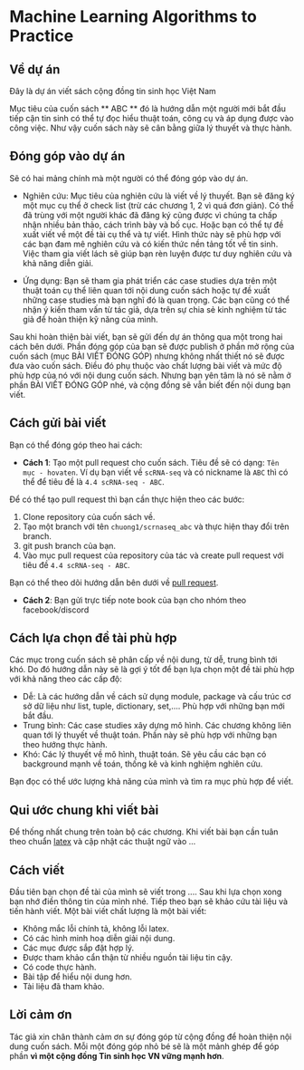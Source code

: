 # Machine Learning Algorithms to Practice

## Về dự án 

Đây là dự án viết sách cộng đồng tin sinh học Việt Nam

Mục tiêu của cuốn sách ** ABC ** đó là hướng dẫn một người mới bắt đầu tiếp cận tin sinh có thể tự đọc hiểu thuật toán, công cụ và áp dụng được vào công việc. Như vậy cuốn sách này sẽ cân bằng giữa lý thuyết và thực hành.

## Đóng góp vào dự án

Sẽ có hai mảng chính mà một người có thể đóng góp vào dự án.

- Nghiên cứu: Mục tiêu của nghiên cứu là viết về lý thuyết. Bạn sẽ đăng ký một mục cụ thể ở check list (trừ các chương 1, 2 vì quá đơn giản). Có thể đã trùng với một người khác đã đăng ký cũng được vì chúng ta chấp nhận nhiều bản thảo, cách trình bày và bố cục. Hoặc bạn có thể tự đề xuất viết về một đề tài cụ thể và tự viết. Hình thức này sẽ phù hợp với các bạn đam mê nghiên cứu và có kiến thức nền tảng tốt về tin sinh. Việc tham gia viết lách sẽ giúp bạn rèn luyện được tư duy nghiên cứu và khả năng diễn giải.

- Ứng dụng: Bạn sẽ tham gia phát triển các case studies dựa trên một thuật toán cụ thể liên quan tới nội dung cuốn sách hoặc tự đề xuất những case studies mà bạn nghĩ đó là quan trọng. Các bạn cũng có thể nhận ý kiến tham vấn từ tác giả, dựa trên sự chia sẻ kinh nghiệm từ tác giả để hoàn thiện kỹ năng của mình.

Sau khi hoàn thiện bài viết, bạn sẽ gửi đến dự án thông qua một trong hai cách bên dưới. Phần đóng góp của bạn sẽ được publish ở phần mở rộng của cuốn sách (mục BÀI VIẾT ĐÓNG GÓP) nhưng không nhất thiết nó sẽ được đưa vào cuốn sách. Điều đó phụ thuộc vào chất lượng bài viết và mức độ phù hợp của nó với nội dung cuốn sách. Nhưng bạn yên tâm là nó sẽ nằm ở phần BÀI VIẾT ĐÓNG GÓP nhé, và cộng đồng sẽ vẫn biết đến nội dung bạn viết.

## Cách gửi bài viết

Bạn có thể đóng góp theo hai cách:

* **Cách 1**: Tạo một pull request cho cuốn sách. Tiêu đề sẽ có dạng: `Tên mục - hovaten`. Ví dụ bạn viết về  `scRNA-seq` và có nickname là `ABC` thì có thể để tiêu đề là `4.4 scRNA-seq - ABC`.

Để có thể tạo pull request thì bạn cần thực hiện theo các bước:

1. Clone repository của cuốn sách về. 
2. Tạo một branch với tên `chuong1/scrnaseq_abc` và thực hiện thay đổi trên branch. 
3. git push branch của bạn.
4. Vào mục pull request của repository của tác và create pull request với tiêu đề `4.4 scRNA-seq - ABC`.

Bạn có thể theo dõi hướng dẫn bên dưới về [pull request](https://www.youtube.com/watch?v=MVGgNteyflw).

* **Cách 2**: Bạn gửi trực tiếp note book của bạn cho nhóm theo facebook/discord


## Cách lựa chọn đề tài phù hợp

Các mục trong cuốn sách sẽ phân cấp về nội dung, từ dễ, trung bình tới khó. Do đó hướng dẫn này sẽ là gợi ý tốt để bạn lựa chọn một đề tài phù hợp với khả năng theo các cấp độ:

* Dễ: Là các hướng dẫn về cách sử dụng module, package và cấu trúc cơ sở dữ liệu như list, tuple, dictionary, set,.... Phù hợp với những bạn mới bắt đầu.
* Trung bình: Các case studies xây dựng mô hình. Các chương không liên quan tới lý thuyết về thuật toán. Phần này sẽ phù hợp với những bạn theo hướng thực hành.
* Khó: Các lý thuyết về mô hình, thuật toán. Sẽ yêu cầu các bạn có background mạnh về toán, thống kê và kinh nghiệm nghiên cứu.

Bạn đọc có thể ước lượng khả năng của mình và tìm ra mục phù hợp để viết.

## Qui ước chung khi viết bài

Để thống nhất chung trên toàn bộ các chương. Khi viết bài bạn cần tuân theo chuẩn [latex](https://github.com/phamdinhkhanh/deepai-book/blob/main/book/latex.md) và cập nhật các thuật ngữ vào ...

## Cách viết 

Đầu tiên bạn chọn đề tài của mình sẽ viết trong .... Sau khi lựa chọn xong bạn nhớ điền thông tin của mình nhé. Tiếp theo bạn sẽ khảo cứu tài liệu và tiến hành viết. Một bài viết chất lượng là một bài viết:

- Không mắc lỗi chính tả, không lỗi latex.
- Có các hình minh hoạ diễn giải nội dung.
- Các mục được sắp đặt hợp lý.
- Được tham khảo cẩn thận từ nhiều nguồn tài liệu tin cậy.
- Có code thực hành.
- Bài tập để hiểu nội dung hơn.
- Tài liệu đã tham khảo.

## Lời cảm ơn

Tác giả xin chân thành cảm ơn sự đóng góp từ cộng đồng để hoàn thiện nội dung cuốn sách. Mỗi một đóng góp nhỏ bé sẽ là một mảnh ghép để góp phần **vì một cộng đồng Tin sinh học VN vững mạnh hơn**.
